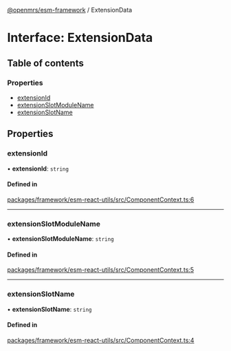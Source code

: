 [@openmrs/esm-framework](../API.md) / ExtensionData

# Interface: ExtensionData

## Table of contents

### Properties

- [extensionId](extensiondata.md#extensionid)
- [extensionSlotModuleName](extensiondata.md#extensionslotmodulename)
- [extensionSlotName](extensiondata.md#extensionslotname)

## Properties

### extensionId

• **extensionId**: `string`

#### Defined in

[packages/framework/esm-react-utils/src/ComponentContext.ts:6](https://github.com/openmrs/openmrs-esm-core/blob/master/packages/framework/esm-react-utils/src/ComponentContext.ts#L6)

___

### extensionSlotModuleName

• **extensionSlotModuleName**: `string`

#### Defined in

[packages/framework/esm-react-utils/src/ComponentContext.ts:5](https://github.com/openmrs/openmrs-esm-core/blob/master/packages/framework/esm-react-utils/src/ComponentContext.ts#L5)

___

### extensionSlotName

• **extensionSlotName**: `string`

#### Defined in

[packages/framework/esm-react-utils/src/ComponentContext.ts:4](https://github.com/openmrs/openmrs-esm-core/blob/master/packages/framework/esm-react-utils/src/ComponentContext.ts#L4)
